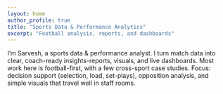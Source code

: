 ```yaml
---
layout: home
author_profile: true
title: "Sports Data & Performance Analytics"
excerpt: "Football analysis, reports, and dashboards"
---
```


I’m Sarvesh, a sports data & performance analyst. I turn match data into clear, coach-ready insights-reports, visuals, and live dashboards. Most work here is football-first, with a few cross-sport case studies.
Focus: decision support (selection, load, set-plays), opposition analysis, and simple visuals that travel well in staff rooms.

